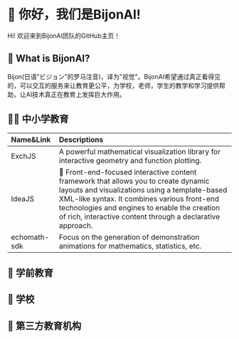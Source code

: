 # 👋 你好，我们是BijonAI!

Hi! 欢迎来到BijonAI团队的GitHub主页！

## 🤔 What is BijonAI?

Bijon(日语"ビジョン"的罗马注音)，译为"视觉"。BijonAI希望通过真正看得见的，可以交互的服务来让教育更公平，为学校，老师，学生的教学和学习提供帮助，让AI技术真正在教育上发挥巨大作用。

## 🧑‍🎓 中小学教育
| Name&Link     | Descriptions                                                                                                                                                                                               |
| :------------ | :-------------------------------------------------------------------------------------------------------------------------------------------------------------------------------------------------------- |
| ExchJS        | A powerful mathematical visualization library for interactive geometry and function plotting.                                                                                                              |
| IdeaJS        | 🧩 Front-end-focused interactive content framework that allows you to create dynamic layouts and visualizations using a template-based XML-like syntax. It combines various front-end technologies and engines to enable the creation of rich, interactive content through a declarative approach. |
| echomath-sdk | Focus on the generation of demonstration animations for mathematics, statistics, etc.                                                                                                                  |
## 👦 学前教育
## 🏫 学校
## 🏢 第三方教育机构

